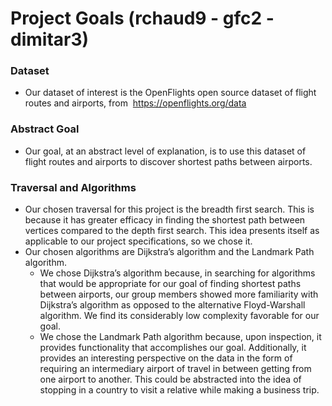 # Project Goals (rchaud9 - gfc2 - dimitar3)

### Dataset
- Our dataset of interest is the OpenFlights open source dataset of flight routes and
airports, from ​ https://openflights.org/data
### Abstract Goal
- Our goal, at an abstract level of explanation, is to use this dataset of flight routes
and airports to discover shortest paths between airports.  
### Traversal and Algorithms
- Our chosen traversal for this project is the breadth first search. This is because it
has greater efficacy in finding the shortest path between vertices compared to the
depth first search. This idea presents itself as applicable to our project
specifications, so we chose it.
- Our chosen algorithms are Dijkstra’s algorithm and the Landmark Path algorithm.
	- We chose Dijkstra’s algorithm because, in searching for algorithms that
	would be appropriate for our goal of finding shortest paths between
	airports, our group members showed more familiarity with Dijkstra’s
	algorithm as opposed to the alternative Floyd-Warshall algorithm. We find
	its considerably low complexity favorable for our goal.
	- We chose the Landmark Path algorithm because, upon inspection, it
	provides functionality that accomplishes our goal. Additionally, it provides
	an interesting perspective on the data in the form of requiring an
	intermediary airport of travel in between getting from one airport to
	another. This could be abstracted into the idea of stopping in a country to
	visit a relative while making a business trip.
